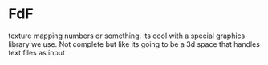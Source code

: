 # FdF
texture mapping numbers or something. its cool with a special graphics library we use.
Not complete but like its going to be a 3d space that handles text files as input
